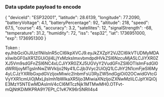### Data update payload to encode
{
  "deviceId": "ESP32001",
  "latitude": 28.6139,
  "longitude": 77.2090,
  "batteryVoltage": 4.1,
  "batteryPercentage": 92,
  "altitude": 218,
  "speed": 67.5,
  "course": 45,
  "accuracy": 3.2,
  "satellites": 12,
  "signalStrength": -68,
  "temperature": 31.2,
  "humidity": 72,
  "iss": "esp32",
  "iat": 1736951000,
  "exp": 1736951300
}

Token : eyJhbGciOiJIUzI1NiIsInR5cCI6IkpXVCJ9.eyJkZXZpY2VJZCI6IkVTUDMyMDAxIiwibGF0aXR1ZGUiOjI4LjYxMzksImxvbmdpdHVkZSI6NzcuMjA5LCJiYXR0ZXJ5Vm9sdGFnZSI6NC4xLCJiYXR0ZXJ5UGVyY2VudGFnZSI6OTIsImFsdGl0dWRlIjoyMTgsInNwZWVkIjo2Ny41LCJjb3Vyc2UiOjQ1LCJhY2N1cmFjeSI6My4yLCJzYXRlbGxpdGVzIjoxMiwic2lnbmFsU3RyZW5ndGgiOi02OCwidGVtcGVyYXR1cmUiOjMxLjIsImh1bWlkaXR5Ijo3MiwiaXNzIjoiZXNwMzIiLCJpYXQiOjE3MzY5NTEwMDAsImV4cCI6MTczNjk1MTMwMH0.OTFvt-mQjNtKDiMKPRA9Y7EPt_C1vK7K96rSNRII4s4

